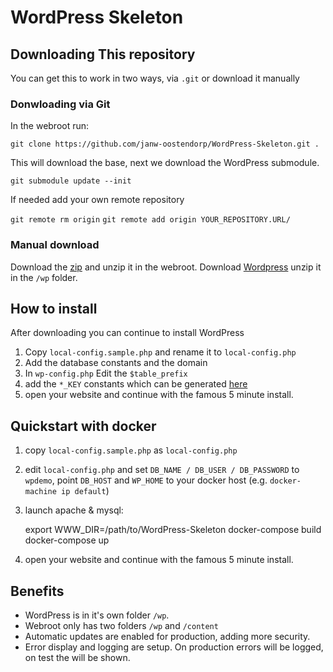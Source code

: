 # WordPress Skeleton #

## Downloading This repository ##
You can get this to work in two ways, via `.git` or download it manually

### Donwloading via Git ###
In the webroot run:

````git clone https://github.com/janw-oostendorp/WordPress-Skeleton.git .````

This will download the base, next we download the WordPress submodule.

````git submodule update --init````

If needed add your own remote repository

````git remote rm origin````
````git remote add origin YOUR_REPOSITORY.URL/````

### Manual download ###
Download the [zip](https://github.com/janw-oostendorp/WordPress-Skeleton/archive/master.zip) and unzip it in the webroot. Download [Wordpress](http://wordpress.org/latest.zip) unzip it in the `/wp` folder.

## How to install ##
After downloading you can continue to install WordPress

1. Copy `local-config.sample.php` and rename it to `local-config.php`
2. Add the database constants and the domain
3. In `wp-config.php` Edit the `$table_prefix`
4. add the `*_KEY` constants which can be generated [here](https://api.wordpress.org/secret-key/1.1/salt)
5. open your website and continue with the famous 5 minute install.

## Quickstart with docker

1. copy `local-config.sample.php` as `local-config.php`
1. edit `local-config.php` and set `DB_NAME / DB_USER / DB_PASSWORD` to `wpdemo`, point `DB_HOST` and `WP_HOME` to your docker host (e.g. `docker-machine ip default`)
1. launch apache & mysql: 

    export WWW_DIR=/path/to/WordPress-Skeleton
    docker-compose build
    docker-compose up

1. open your website and continue with the famous 5 minute install.

## Benefits ##

- WordPress is in it's own folder `/wp`.
- Webroot only has two folders `/wp` and `/content`
- Automatic updates are enabled for production, adding more security.
- Error display and logging are setup. On production errors will be logged, on test the will be shown.

